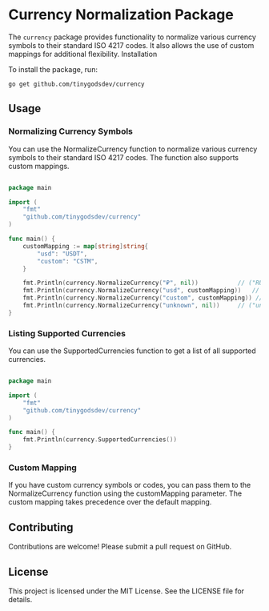 # Currency Normalization Package

The `currency` package provides functionality to normalize various currency symbols to their standard ISO 4217 codes. It also allows the use of custom mappings for additional flexibility.
Installation

To install the package, run:

```go get github.com/tinygodsdev/currency```

## Usage

### Normalizing Currency Symbols

You can use the NormalizeCurrency function to normalize various currency symbols to their standard ISO 4217 codes. The function also supports custom mappings.

```go

package main

import (
    "fmt"
    "github.com/tinygodsdev/currency"
)

func main() {
    customMapping := map[string]string{
        "usd": "USDT",
        "custom": "CSTM",
    }

    fmt.Println(currency.NormalizeCurrency("₽", nil))           // ("RUB", true)
    fmt.Println(currency.NormalizeCurrency("usd", customMapping))   // ("USDT", true)
    fmt.Println(currency.NormalizeCurrency("custom", customMapping)) // ("CSTM", true)
    fmt.Println(currency.NormalizeCurrency("unknown", nil))     // ("unknown", false)
}
```

### Listing Supported Currencies

You can use the SupportedCurrencies function to get a list of all supported currencies.

```go

package main

import (
    "fmt"
    "github.com/tinygodsdev/currency"
)

func main() {
    fmt.Println(currency.SupportedCurrencies())
}
```

### Custom Mapping

If you have custom currency symbols or codes, you can pass them to the NormalizeCurrency function using the customMapping parameter. The custom mapping takes precedence over the default mapping.

## Contributing

Contributions are welcome! Please submit a pull request on GitHub.

## License

This project is licensed under the MIT License. See the LICENSE file for details.
